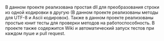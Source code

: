 В данном проекте реализована простая dll для преобразования строки из одной кодировки в другую (В данном проекте реализованы методы для UTF-8 и Ascii кодировок). Также в данном проекте реализованы простые юнит тесты для проверки методов на работоспособность. В проекте также содержится Wiki и автоматический запуск тестов при каждом пуше и pull request.
